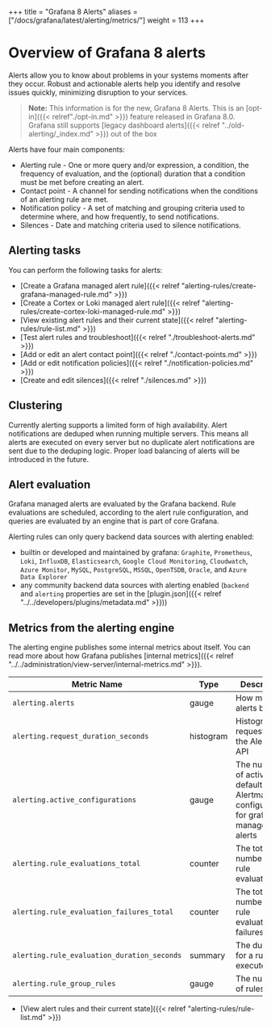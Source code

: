 +++
title = "Grafana 8 Alerts"
aliases = ["/docs/grafana/latest/alerting/metrics/"]
weight = 113
+++

# Overview of Grafana 8 alerts
Alerts allow you to know about problems in your systems moments after they occur. Robust and actionable alerts help you identify and resolve issues quickly, minimizing disruption to your services.

>**Note:** This information is for the new, Grafana 8 Alerts. This is an [opt-in]({{< relref"./opt-in.md" >}}) feature released in Grafana 8.0. Grafana still supports [legacy dashboard alerts]({{< relref "../old-alerting/_index.md" >}}) out of the box

Alerts have four main components:

- Alerting rule - One or more query and/or expression, a condition, the frequency of evaluation, and the (optional) duration that a condition must be met before creating an alert.
- Contact point - A channel for sending notifications when the conditions of an alerting rule are met.
- Notification policy - A set of matching and grouping criteria used to determine where, and how frequently, to send notifications.
- Silences - Date and matching criteria used to silence notifications.

## Alerting tasks

You can perform the following tasks for alerts:


- [Create a Grafana managed alert rule]({{< relref "alerting-rules/create-grafana-managed-rule.md" >}})
- [Create a Cortex or Loki managed alert rule]({{< relref "alerting-rules/create-cortex-loki-managed-rule.md" >}})
- [View existing alert rules and their current state]({{< relref "alerting-rules/rule-list.md" >}})
- [Test alert rules and troubleshoot]({{< relref "./troubleshoot-alerts.md" >}})
- [Add or edit an alert contact point]({{< relref "./contact-points.md" >}})
- [Add or edit notification policies]({{< relref "./notification-policies.md" >}})
- [Create and edit silences]({{< relref "./silences.md" >}})

## Clustering

Currently alerting supports a limited form of high availability. Alert notifications are deduped when running multiple servers. This means all alerts are executed on every server but no duplicate alert notifications are sent due to the deduping logic. Proper load balancing of alerts will be introduced in the future.

## Alert evaluation

Grafana managed alerts are evaluated by the Grafana backend. Rule evaluations are scheduled, according to the alert rule configuration, and queries are evaluated by an engine that is part of core Grafana.

Alerting rules can only query backend data sources with alerting enabled:
- builtin or developed and maintained by grafana: `Graphite`, `Prometheus`, `Loki`, `InfluxDB`, `Elasticsearch`,
  `Google Cloud Monitoring`, `Cloudwatch`, `Azure Monitor`, `MySQL`, `PostgreSQL`, `MSSQL`, `OpenTSDB`, `Oracle`, and `Azure Data Explorer`
- any community backend data sources with alerting enabled (`backend` and `alerting` properties are set in the [plugin.json]({{< relref "../../developers/plugins/metadata.md" >}}))

## Metrics from the alerting engine

The alerting engine publishes some internal metrics about itself. You can read more about how Grafana publishes [internal metrics]({{< relref "../../administration/view-server/internal-metrics.md" >}}).

Metric Name | Type | Description
---------- | ----------- | ----------
`alerting.alerts` | gauge | How many alerts by state
`alerting.request_duration_seconds` | histogram | Histogram of requests to the Alerting API
`alerting.active_configurations` | gauge | The number of active, non default Alertmanager configurations for grafana managed alerts
`alerting.rule_evaluations_total` | counter | The total number of rule evaluations
`alerting.rule_evaluation_failures_total` | counter | The total number of rule evaluation failures
`alerting.rule_evaluation_duration_seconds` | summary | The duration for a rule to execute
`alerting.rule_group_rules` | gauge | The number of rules


- [View alert rules and their current state]({{< relref "alerting-rules/rule-list.md" >}})
